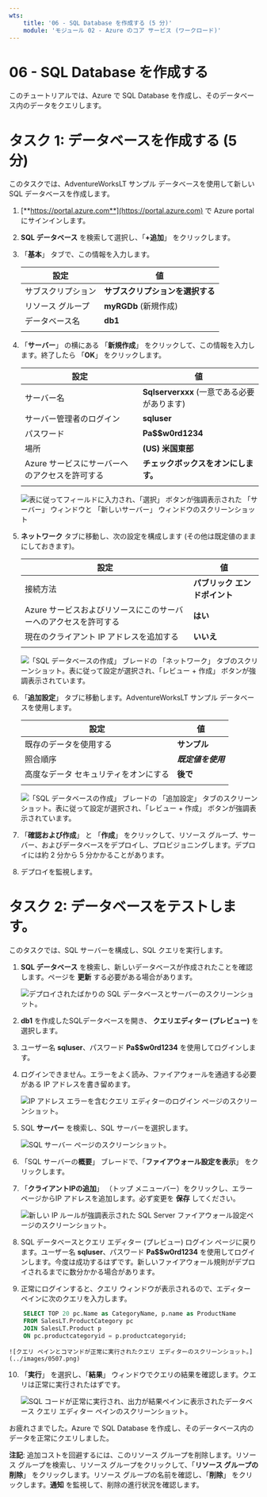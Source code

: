 ```yaml
---
wts:
    title: '06 - SQL Database を作成する (5 分)'
    module: 'モジュール 02 - Azure のコア サービス (ワークロード)'
---
```


# 06 - SQL Database を作成する

このチュートリアルでは、Azure で SQL Database を作成し、そのデータベース内のデータをクエリします。

# タスク 1: データベースを作成する (5 分)

このタスクでは、AdventureWorksLT サンプル データベースを使用して新しい SQL データベースを作成します。 

1. [**https://portal.azure.com**](https://portal.azure.com) で Azure portal にサインインします。

2. **SQL データベース** を検索して選択し、「**+追加**」 をクリックします。 

3. 「**基本**」 タブで、この情報を入力します。  

    | 設定 | 値 | 
    | --- | --- |
    | サブスクリプション | **サブスクリプションを選択する** |
    | リソース グループ | **myRGDb** (新規作成) |
    | データベース名| **db1** | 
    | | |

4. 「**サーバー**」 の横にある 「**新規作成**」 をクリックして、この情報を入力します。終了したら 「**OK**」 をクリックします。

    | 設定 | 値 | 
    | --- | --- |
    | サーバー名 | **Sqlserverxxx** (一意である必要があります) | 
    | サーバー管理者のログイン | **sqluser** |
    | パスワード | **Pa$$w0rd1234** |
    | 場所 | **(US) 米国東部** |
    | Azure サービスにサーバーへのアクセスを許可する | **チェックボックスをオンにします。** |
    | | |

   ![表に従ってフィールドに入力され、「選択」 ボタンが強調表示された 「サーバー」 ウィンドウと 「新しいサーバー」 ウィンドウのスクリーンショット](../images/0501.png)

5. **ネットワーク** タブに移動し、次の設定を構成します (その他は既定値のままにしておきます)。 

    | 設定 | 値 | 
    | --- | --- |
    | 接続方法 | **パブリック エンドポイント** |    
    | Azure サービスおよびリソースにこのサーバーへのアクセスを許可する | **はい** |
    | 現在のクライアント IP アドレスを追加する | **いいえ** |
    | | |
    
   ![「SQL データベースの作成」 ブレードの 「ネットワーク」 タブのスクリーンショット。表に従って設定が選択され、「レビュー + 作成」 ボタンが強調表示されています。](../images/0501b.png)  

6. 「**追加設定**」 タブに移動します。AdventureWorksLT サンプル データベースを使用します。

    | 設定 | 値 | 
    | --- | --- |
    | 既存のデータを使用する | **サンプル** | 
    | 照合順序 | ***既定値を使用*** |
    | 高度なデータ セキュリティをオンにする | **後で** |
    | | |

    ![「SQL データベースの作成」 ブレードの 「追加設定」 タブのスクリーンショット。表に従って設定が選択され、「レビュー + 作成」 ボタンが強調表示されています。](../images/0501c.png)

7. 「**確認および作成**」 と 「**作成**」 をクリックして、リソース グループ、サーバー、およびデータベースをデプロイし、プロビジョニングします。デプロイには約 2 分から 5 分かかることがあります。

8. デプロイを監視します。 

# タスク 2: データベースをテストします。

このタスクでは、SQL サーバーを構成し、SQL クエリを実行します。 

1. **SQL データベース** を検索し、新しいデータベースが作成されたことを確認します。ページを **更新** する必要がある場合があります。

    ![デプロイされたばかりの SQL データベースとサーバーのスクリーンショット。](../images/0502.png)

2. **db1** を作成したSQLデータベースを開き、 **クエリエディター (プレビュー)** を選択します。

3. ユーザー名 **sqluser**、パスワード **Pa$$w0rd1234** を使用してログインします。

4. ログインできません。エラーをよく読み、ファイアウォールを通過する必要がある IP アドレスを書き留めます。 

    ![IP アドレス エラーを含むクエリ エディターのログイン ページのスクリーンショット。](../images/0503.png)

5. SQL **サーバー** を検索し、SQL サーバーを選択します。 

    ![SQL サーバー ページのスクリーンショット。](../images/0504.png)

6. 「SQL サーバーの**概要**」 ブレードで、「**ファイアウォール設定を表示**」 をクリックします。

7. 「**クライアントIPの追加**」 （トップ メニューバー）をクリックし、エラー ページからIP アドレスを追加します。必ず変更を **保存** してください。 

    ![新しい IP ルールが強調表示された SQL Server ファイアウォール設定ページのスクリーンショット。](../images/0506.png)

8. SQL データベースとクエリ エディター (プレビュー) ログイン ページに戻ります。ユーザー名 **sqluser**、パスワード **Pa$$w0rd1234** を使用してログインします。今度は成功するはずです。新しいファイアウォール規則がデプロイされるまでに数分かかる場合があります。 

9. 正常にログインすると、クエリ ウィンドウが表示されるので、エディター ペインに次のクエリを入力します。

```SQL
    SELECT TOP 20 pc.Name as CategoryName, p.name as ProductName
    FROM SalesLT.ProductCategory pc
    JOIN SalesLT.Product p
    ON pc.productcategoryid = p.productcategoryid;
```

    ![クエリ ペインとコマンドが正常に実行されたクエリ エディターのスクリーンショット。](../images/0507.png)

10. 「**実行**」 を選択し、「**結果**」 ウィンドウでクエリの結果を確認します。クエリは正常に実行されたはずです。

    ![SQL コードが正常に実行され、出力が結果ペインに表示されたデータベース クエリ エディター ペインのスクリーンショット。](../images/0508.png)

お疲れさまでした。Azure で SQL Database を作成し、そのデータベース内のデータを正常にクエリしました。

**注記**: 追加コストを回避するには、このリソース グループを削除します。リソース グループを検索し、リソース グループをクリックして、「**リソース グループの削除**」 をクリックします。リソース グループの名前を確認し、「**削除**」 をクリックします。**通知** を監視して、削除の進行状況を確認します。
